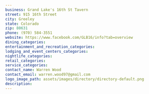 ```yaml
---
business: Grand Lake's 16th St Tavern
street: 915 16th Street
city: Greeley
state: Colorado
zip: 80631
phone: (970) 584-3551
website: https://www.facebook.com/GLB16/info?tab=overview
dining_categories: 
entertainment_and_recreation_categories: 
lodging_and_event_centers_categories: 
nightlife_categories: 
retail_categories: 
service_categories: 
contact_name: Warren Wood
contact_email: warren.wood97@gmail.com
logo_image_path: assets/images/directory/directory-default.png
description: 
---
```

